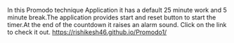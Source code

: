 In this Promodo technique Application it has a default 25 minute work and 5 minute break.The application provides start and reset button to start the timer.At the end of the countdown it raises an alarm sound.
Click on the link to check it out. https://rishikesh46.github.io/Promodo1/
